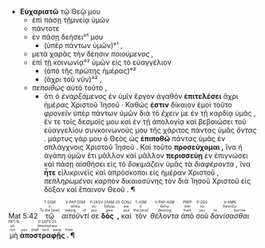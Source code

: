 - <strong><span class='P'>Εὐχαριστῶ</span></strong>  <span class='C'>τῷ Θεῷ μου</span> 
	- <span class='A'>ἐπὶ πάσῃ τῇμνείᾳ ὑμῶν</span> 
	- <span class='A'>πάντοτε</span> 
	- <span class='A'>ἐν πάσῃ δεήσει°¹ μου</span> 
		- (ὑπὲρ πάντων ὑμῶν)°¹ , 
	- <span class='A'>μετὰ χαρᾶς τὴν δέησιν <em>ποιούμενος ,</em> </span>
	- <span class='A'>ἐπὶ τῇ κοινωνίᾳ°² ὑμῶν εἰς τὸ εὐαγγέλιον</span> 
		- (ἀπὸ τῆς πρώτης ἡμέρας)°²
		- (ἄχρι τοῦ νῦν)°² , 
	- <em>πεποιθὼς</em> αὐτὸ τοῦτο ,
		-  ὅτι ὁ <em>ἐναρξάμενος</em> ἐν ὑμῖν ἔργον ἀγαθὸν <strong>ἐπιτελέσει</strong> ἄχρι ἡμέρας Χριστοῦ Ἰησοῦ · Καθώς <strong>ἐστιν</strong> δίκαιον ἐμοὶ τοῦτο <em>φρονεῖν</em> ὑπὲρ πάντων ὑμῶν διὰ τὸ <em>ἔχειν</em> με ἐν τῇ καρδίᾳ ὑμᾶς , ἔν τε τοῖς δεσμοῖς μου καὶ ἐν τῇ ἀπολογίᾳ καὶ βεβαιώσει τοῦ εὐαγγελίου συνκοινωνούς μου τῆς χάριτος πάντας ὑμᾶς <em>ὄντας .</em> μάρτυς γάρ μου ὁ Θεός ὡς <strong>ἐπιποθῶ</strong> πάντας ὑμᾶς ἐν σπλάγχνοις Χριστοῦ Ἰησοῦ . Καὶ τοῦτο <strong>προσεύχομαι ,</strong> ἵνα ἡ ἀγάπη ὑμῶν ἔτι μᾶλλον καὶ μᾶλλον <strong>περισσεύῃ</strong> ἐν ἐπιγνώσει καὶ πάσῃ αἰσθήσει εἰς τὸ <em>δοκιμάζειν</em> ὑμᾶς τὰ <em>διαφέροντα ,</em> ἵνα <strong>ἦτε</strong> εἰλικρινεῖς καὶ ἀπρόσκοποι εἰς ἡμέραν Χριστοῦ , <em>πεπληρωμένοι</em> καρπὸν δικαιοσύνης τὸν διὰ Ἰησοῦ Χριστοῦ εἰς δόξαν καὶ ἔπαινον Θεοῦ . ¶

<rt>Mat 5:42</rt> <RUBY><ruby><ruby>τῷ<rt>To the [one]</rt></ruby><rt>ὁ</rt></ruby><rt>T-DSM</rt></RUBY> <RUBY><ruby><ruby><em>αἰτοῦντί</em><rt>asking of</rt></ruby><rt>αἰτέω</rt></ruby><rt>V-PAP-DSM</rt></RUBY> <RUBY><ruby><ruby>σε<rt>you</rt></ruby><rt>σύ</rt></ruby><rt>P-2AS</rt></RUBY> <RUBY><ruby><ruby><strong>δός ,</strong><rt>give</rt></ruby><rt>δίδωμι</rt></ruby><rt>V-2AAM-2S</rt></RUBY> <RUBY><ruby><ruby>καὶ<rt>and</rt></ruby><rt>καί</rt></ruby><rt>CONJ</rt></RUBY> <RUBY><ruby><ruby>τὸν<rt>the [one]</rt></ruby><rt>ὁ</rt></ruby><rt>T-ASM</rt></RUBY> <RUBY><ruby><ruby><em>θέλοντα</em><rt>desiring</rt></ruby><rt>θέλω</rt></ruby><rt>V-PAP-ASM</rt></RUBY> <RUBY><ruby><ruby>ἀπὸ<rt>from</rt></ruby><rt>ἀπό</rt></ruby><rt>PREP</rt></RUBY> <RUBY><ruby><ruby>σοῦ<rt>you</rt></ruby><rt>σύ</rt></ruby><rt>P-2GS</rt></RUBY> <RUBY><ruby><ruby><em>δανίσασθαι</em><rt>to borrow</rt></ruby><rt>δανείζω</rt></ruby><rt>V-AMN</rt></RUBY> <RUBY><ruby><ruby>μὴ<rt>not</rt></ruby><rt>μή</rt></ruby><rt>PRT-N</rt></RUBY> <RUBY><ruby><ruby><strong>ἀποστραφῇς . ¶</strong><rt>you shall turn away from</rt></ruby><rt>ἀποστρέφω</rt></ruby><rt>V-2APS-2S</rt></RUBY></br></br></br> 